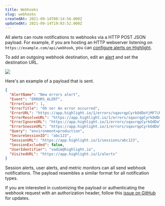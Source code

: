 ```yaml
---
title: Webhooks
slug: webhooks
createdAt: 2021-09-14T00:14:56.000Z
updatedAt: 2021-09-14T19:03:52.000Z
---
```


All alerts can route notifications to webhooks via a HTTP POST JSON payload. For example, if you are hosting an HTTP webserver listening on `https://example.com/api/webhook`, you can [configure alerts on Highlight](https://app.highlight.io/alerts).

To add an outgoing webhook destination, edit an [alert](https://app.highlight.io/alerts) and set the destination URL.

![](/images/webhook.png)

Here's an example of a payload that is sent.

```json
{
  "AlertName": "New errors alert",
  "Event": "ERRORS_ALERT",
  "ErrorCount": 1,
  "ErrorTitle": "Oh no! An error occurred",
  "ErrorURL": "https://app.highlight.io/1/errors/sqavrqpCyrkOdDoYjMF7iM0Md2WT/instances/11493",
  "ErrorResolveURL": "https://app.highlight.io/1/errors/sqavrqpCyrkOdDoYjMF7iM0Md2WT/instances/11493?action=resolved",
  "ErrorIgnoreURL": "https://app.highlight.io/1/errors/sqavrqpCyrkOdDoYjMF7iM0Md2WT/instances/11493?action=ignored",
  "ErrorSnoozeURL": "https://app.highlight.io/1/errors/sqavrqpCyrkOdDoYjMF7iM0Md2WT/instances/11493?action=snooze",
  "Query": "environment=production",
  "SecureSessionID": "abc123",
  "SessionURL": "https://app.highlight.io/1/sessions/abc123",
  "SessionExcluded": false,
  "UserIdentifier": "vadim@highlight.io",
  "VisitedURL": "https://app.highlight.io/1/alerts"
}
```

Session alerts, user alerts, and metric monitors can all send webhook notifications. The payload resembles a similar format for all notification types.

If you are interested in customizing the payload or authenticating the webhook request with an authorization header, follow this [issue on GitHub](https://github.com/highlight/highlight/issues/4697) for updates.

<RoadmapItem title="Webhook Payload Customization & Authentication" number="4697" link="https://github.com/highlight/highlight/issues/4697" linkText="Outgoing Webhook Enhancements" />
